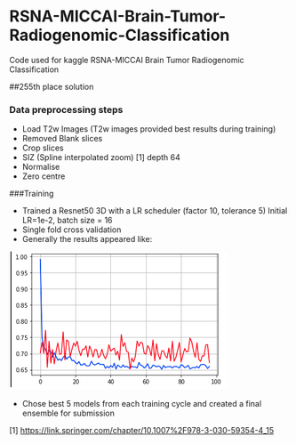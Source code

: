 # RSNA-MICCAI-Brain-Tumor-Radiogenomic-Classification
Code used for kaggle RSNA-MICCAI Brain Tumor Radiogenomic Classification

##255th place solution 

### Data preprocessing steps
- Load T2w Images (T2w images provided best results during training)
- Removed Blank slices
- Crop slices
- SIZ (Spline interpolated zoom) [1] depth 64
- Normalise
- Zero centre

###Training

- Trained a Resnet50 3D with a LR scheduler (factor 10, tolerance 5) Initial LR=1e-2, batch size = 16
- Single fold cross validation
- Generally the results appeared like:

![image](/images/im1.png)

- Chose best 5 models from each training cycle and created a final ensemble for submission



[1] https://link.springer.com/chapter/10.1007%2F978-3-030-59354-4_15